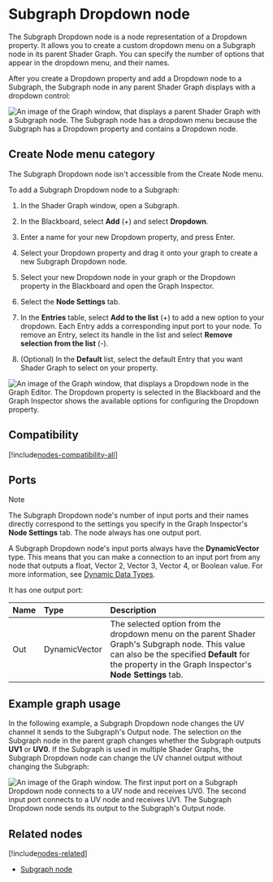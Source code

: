 # Subgraph Dropdown node

The Subgraph Dropdown node is a node representation of a Dropdown property. It allows you to create a custom dropdown menu on a Subgraph node in its parent Shader Graph. You can specify the number of options that appear in the dropdown menu, and their names.

After you create a Dropdown property and add a Dropdown node to a Subgraph, the Subgraph node in any parent Shader Graph displays with a dropdown control:

![An image of the Graph window, that displays a parent Shader Graph with a Subgraph node. The Subgraph node has a dropdown menu because the Subgraph has a Dropdown property and contains a Dropdown node.](images/sg-subgraph-dropdown-node-example.png)

## Create Node menu category

The Subgraph Dropdown node isn't accessible from the Create Node menu.

To add a Subgraph Dropdown node to a Subgraph:

1. In the Shader Graph window, open a Subgraph.

2. In the Blackboard, select **Add** (+) and select **Dropdown**.

3. Enter a name for your new Dropdown property, and press Enter.

4. Select your Dropdown property and drag it onto your graph to create a new Subgraph Dropdown node.

5. Select your new Dropdown node in your graph or the Dropdown property in the Blackboard and open the Graph Inspector.

6. Select the **Node Settings** tab.

7. In the **Entries** table, select **Add to the list** (+) to add a new option to your dropdown. Each Entry adds a corresponding input port to your node.
    To remove an Entry, select its handle in the list and select **Remove selection from the list** (-).

8. (Optional) In the **Default** list, select the default Entry that you want Shader Graph to select on your property.

![An image of the Graph window, that displays a Dropdown node in the Graph Editor. The Dropdown property is selected in the Blackboard and the Graph Inspector shows the available options for configuring the Dropdown property.](images/sg-subgraph-dropdown-node.png)

## Compatibility

[!include[nodes-compatibility-all](./snippets/nodes-compatibility-all.md)]    <!-- ALL PIPELINES INCLUDE  -->

## Ports

> [!NOTE]
> The Subgraph Dropdown node's number of input ports and their names directly correspond to the settings you specify in the Graph Inspector's **Node Settings** tab. The node always has one output port.

A Subgraph Dropdown node's input ports always have the **DynamicVector** type. This means that you can make a connection to an input port from any node that outputs a float, Vector 2, Vector 3, Vector 4, or Boolean value. For more information, see [Dynamic Data Types](Data-Types.md#dynamic-data-types).

It has one output port:

| **Name**     | **Type**      | **Description**  |
| :---         | :-----------  |   :----------    |
| Out          | DynamicVector |  The selected option from the dropdown menu on the parent Shader Graph's Subgraph node. This value can also be the specified **Default** for the property in the Graph Inspector's **Node Settings** tab.     |


## Example graph usage

In the following example, a Subgraph Dropdown node changes the UV channel it sends to the Subgraph's Output node. The selection on the Subgraph node in the parent graph changes whether the Subgraph outputs **UV1** or **UV0**. If the Subgraph is used in multiple Shader Graphs, the Subgraph Dropdown node can change the UV channel output without changing the Subgraph:

![An image of the Graph window. The first input port on a Subgraph Dropdown node connects to a UV node and receives UV0. The second input port connects to a UV node and receives UV1. The Subgraph Dropdown node sends its output to the Subgraph's Output node.](images/sg-subgraph-dropdown-node-example-2.png)


## Related nodes

<!-- OPTIONAL. Any nodes that may be related to this node in some way that's worth mentioning -->

[!include[nodes-related](./snippets/nodes-related.md)]

- [Subgraph node](Sub-graph-Node.md)
